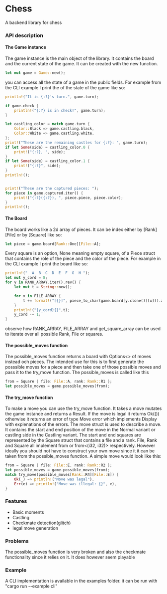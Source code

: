 # Chess
A backend library for chess
### API description
#### The Game instance
The game instance is the main object of the library. It contains the board and the current state of the game. It can be created with the new function.
```rust
let mut game = Game::new();
```
you can access all the state of a game in the public fields. For example from the CLI example I print the of the state of the game like so:
```rust
println!("It is {:?}'s turn.", game.turn);

if game.check {
    println!("{:?} is in check!", game.turn);
}

let castling_color = match game.turn {
    Color::Black => game.castling.black,
    Color::White => game.castling.white,
};
print!("These are the remaining castles for {:?}: ", game.turn);
if let Some(side) = castling_color.0 {
    print!("{:?}, ", side);
}
if let Some(side) = castling_color.1 {
    print!("{:?}", side);
}
println!();


print!("These are the captured pieces: ");
for piece in game.captured.iter() {
    print!("{:?}({:?}), ", piece.piece, piece.color);
}
println!();
```

#### The Board
The board works like a 2d array of pieces. It can be index either by [Rank][File] or by [Square] like so:
```rust
let piece = game.board[Rank::One][File::A];
```
Every square is an option, None meaning empty square, of a Piece struct that contains the role of the piece and the color of the piece. For example in the CLI  example I print the board like so:
```rust
println!("  A  B  C  D  E  F  G  H ");
let mut y_cord = 8;
for y in RANK_ARRAY.iter().rev() {
    let mut t = String::new();

    for x in FILE_ARRAY {
        t += format!("[{}]", piece_to_char(game.board[y.clone()][x])).as_str();
    }
    println!("{y_cord}{}",t);
    y_cord -= 1;
}
```
observe how RANK_ARRAY, FILE_ARRAY and get_square_array can be used to iterate over all possible Rank, File or squares.

#### The possible_moves function
The possible_moves function returns a board with Options<> of moves instead och pieces. The intended use for this is to first generate the posssible moves for a piece and then take one of those possible moves and pass it to the try_move function. The possible_moves is called like this
```rust
from = Square { file: File::A, rank: Rank::R1 };
let possible_moves = game.possible_moves(from);
```

#### The try_move function
To make a move you can use the try_move function. It takes a move mutates the game instance and returns a Result. If the move is legal it returns Ok(()) otherwise it returns an error of type Move error which implements Display with explenations of the errors. The move struct is used to describe a move. It contains the start and end position of the move in the Normal variant or castling side in the Castling variant. The start and end squares are represented by the Square struct that contains a file and a rank. File, Rank and Square all implement from<i32> or from<(i32, i32)> respectively. However ideally you should not have to construct your own move since it it can be taken from the possible_moves function. A simple move would look like this:
```rust
from = Square { file: File::E, rank: Rank::R2 };
let possible_moves = game.possible_moves(from);
match try_move(possible_moves[Rank::R4][File::E]) {
    Ok(_) => println!("Move was legal"),
    Err(e) => println!("Move was illegal: {}", e),
}
```
### Features
 - Basic moments
 - Castling
 - Checkmate detection(glitch)
 - legal move generation
### Problems
The possible_moves function is very broken and also the checkmate functionality since it relies on it. It does however seem playable 
### Example
A CLI implementation is available in the examples folder. it can be run with "cargo run --example cli"

